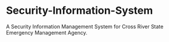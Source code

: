 # Security-Information-System
A Security Information Management System for Cross River State Emergency Management Agency.
